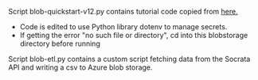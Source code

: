Script blob-quickstart-v12.py contains tutorial code copied from [here.](https://docs.microsoft.com/en-us/azure/storage/blobs/storage-quickstart-blobs-python)
* Code is edited to use Python library dotenv to manage secrets.
* If getting the error "no such file or directory", cd into this blobstorage directory before running

Script blob-etl.py contains a custom script fetching data from the Socrata API and writing a csv to Azure blob storage.
